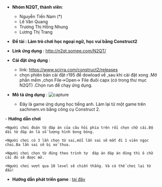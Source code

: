 

- <b>Nhóm N2QT, thành viên</b>:
	+ Nguyễn Tiến Nam (*)
	+ Lê Văn Quang
	+ Trương Thị Hồng Nhung
	+ Lương Thị Trang

- <b>Đề tài : Làm trò chơi học ngoại ngữ, học vui bằng Construct2</b>

- <b>Link ứng dụng</b> : http://n2qt.somee.com/N2QT/
- <b>Cài đặt ứng dụng</b> :
	+ link: https://www.scirra.com/construct2/releases
	+ chọn phiên bản cài đặt r195 để dowload về ,sau khi cài đặt xong .Mở phần mềm ,chọn File->Open-> File đuôi capx (có trong thư mục N2QT) .Chọn run để chạy ứng dụng.
- <b>Mô tả ứng dụng</b> :
![capture](https://lh6.googleusercontent.com/5Ro-38sLs1q8pak4Hmquu3WM_TXa5NBx9co9uCnyVA8snALVLYOd4LegY0me6NTYdWfXSKuJbANA4yo=w1366-h665-rw)
	+ Đây là game ứng dụng học tiếng anh. Làm lại từ một game trên sachmem.vn bằng công cụ Construct 2.
 	
</hr>
- <b> Hướng dẫn chơi </b>
	
	+Người chơi đoán từ đáp án của câu hỏi phía trên rồi chọn chữ cái.Độ dài từ đáp án là số lượng hình bong bóng.
	
	+Người chơi có 3 lần chọn từ sai,mỗi lần sai sẽ mất đi 1 viên ngọc chai.Ba lần sai sẽ bị xử thua.
	
	+Người chơi chọn từ đúng theo trình tự  đáp án đáp án đúng thì ô chữ cái đó sẽ được mở.
	
	+Người chơi vượt qua 10 level sẽ chiến thắng. Và có thể chơi lại từ đầu!
- <b> Hướng dẫn phát triển game </b>: [tại đây](https://github.com/truonganhhoang/int3507-2016/blob/master/N2QT/HuongDanPhatTrien.md)





